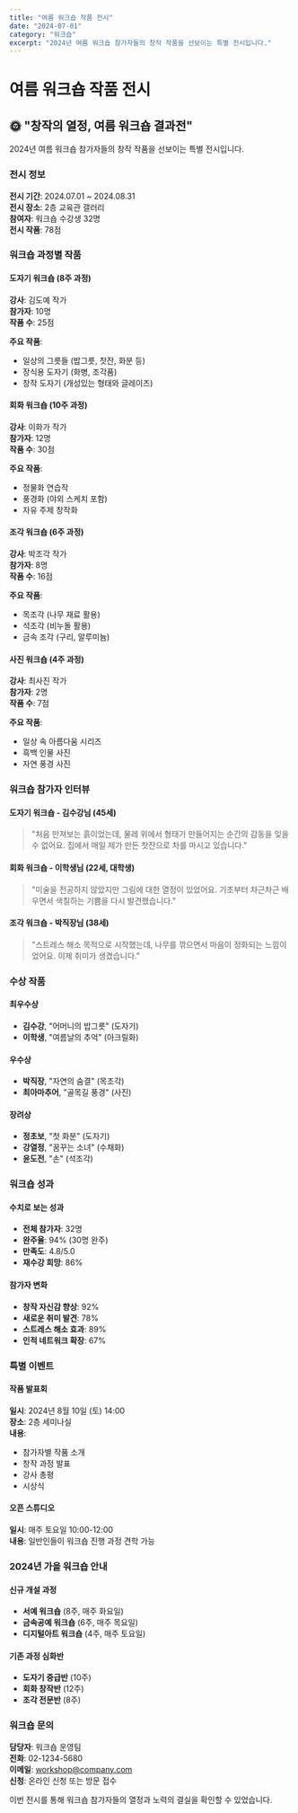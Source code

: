 ```yaml
---
title: "여름 워크숍 작품 전시"
date: "2024-07-01"
category: "워크숍"
excerpt: "2024년 여름 워크숍 참가자들의 창작 작품을 선보이는 특별 전시입니다."
---
```


# 여름 워크숍 작품 전시

## 🌞 "창작의 열정, 여름 워크숍 결과전"

2024년 여름 워크숍 참가자들의 창작 작품을 선보이는 특별 전시입니다.

### 전시 정보

**전시 기간**: 2024.07.01 ~ 2024.08.31  
**전시 장소**: 2층 교육관 갤러리  
**참여자**: 워크숍 수강생 32명  
**전시 작품**: 78점

### 워크숍 과정별 작품

#### 도자기 워크숍 (8주 과정)
**강사**: 김도예 작가  
**참가자**: 10명  
**작품 수**: 25점

**주요 작품**:
- 일상의 그릇들 (밥그릇, 찻잔, 화분 등)
- 장식용 도자기 (화병, 조각품)
- 창작 도자기 (개성있는 형태와 글레이즈)

#### 회화 워크숍 (10주 과정)
**강사**: 이화가 작가  
**참가자**: 12명  
**작품 수**: 30점

**주요 작품**:
- 정물화 연습작
- 풍경화 (야외 스케치 포함)
- 자유 주제 창작화

#### 조각 워크숍 (6주 과정)
**강사**: 박조각 작가  
**참가자**: 8명  
**작품 수**: 16점

**주요 작품**:
- 목조각 (나무 재료 활용)
- 석조각 (비누돌 활용)
- 금속 조각 (구리, 알루미늄)

#### 사진 워크숍 (4주 과정)
**강사**: 최사진 작가  
**참가자**: 2명  
**작품 수**: 7점

**주요 작품**:
- 일상 속 아름다움 시리즈
- 흑백 인물 사진
- 자연 풍경 사진

### 워크숍 참가자 인터뷰

#### 도자기 워크숍 - 김수강님 (45세)
> "처음 만져보는 흙이었는데, 물레 위에서 형태가 만들어지는 순간의 감동을 잊을 수 없어요. 집에서 매일 제가 만든 찻잔으로 차를 마시고 있습니다."

#### 회화 워크숍 - 이학생님 (22세, 대학생)
> "미술을 전공하지 않았지만 그림에 대한 열정이 있었어요. 기초부터 차근차근 배우면서 색칠하는 기쁨을 다시 발견했습니다."

#### 조각 워크숍 - 박직장님 (38세)
> "스트레스 해소 목적으로 시작했는데, 나무를 깎으면서 마음이 정화되는 느낌이었어요. 이제 취미가 생겼습니다."

### 수상 작품

#### 최우수상
- **김수강**, "어머니의 밥그릇" (도자기)
- **이학생**, "여름날의 추억" (아크릴화)

#### 우수상
- **박직장**, "자연의 숨결" (목조각)
- **최아마추어**, "골목길 풍경" (사진)

#### 장려상
- **정초보**, "첫 화분" (도자기)
- **강열정**, "꿈꾸는 소녀" (수채화)
- **윤도전**, "손" (석조각)

### 워크숍 성과

#### 수치로 보는 성과
- **전체 참가자**: 32명
- **완주율**: 94% (30명 완주)
- **만족도**: 4.8/5.0
- **재수강 희망**: 86%

#### 참가자 변화
- **창작 자신감 향상**: 92%
- **새로운 취미 발견**: 78%
- **스트레스 해소 효과**: 89%
- **인적 네트워크 확장**: 67%

### 특별 이벤트

#### 작품 발표회
**일시**: 2024년 8월 10일 (토) 14:00  
**장소**: 2층 세미나실  
**내용**: 
- 참가자별 작품 소개
- 창작 과정 발표
- 강사 총평
- 시상식

#### 오픈 스튜디오
**일시**: 매주 토요일 10:00-12:00  
**내용**: 일반인들이 워크숍 진행 과정 견학 가능

### 2024년 가을 워크숍 안내

#### 신규 개설 과정
- **서예 워크숍** (8주, 매주 화요일)
- **금속공예 워크숍** (6주, 매주 목요일)
- **디지털아트 워크숍** (4주, 매주 토요일)

#### 기존 과정 심화반
- **도자기 중급반** (10주)
- **회화 창작반** (12주)
- **조각 전문반** (8주)

### 워크숍 문의

**담당자**: 워크숍 운영팀  
**전화**: 02-1234-5680  
**이메일**: workshop@company.com  
**신청**: 온라인 신청 또는 방문 접수

이번 전시를 통해 워크숍 참가자들의 열정과 노력의 결실을 확인할 수 있었습니다.
